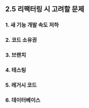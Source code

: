 ## 2.5 리팩터링 시 고려할 문제

### 1. 새 기능 개발 속도 저하

### 2. 코드 소유권

### 3. 브랜치

### 4. 테스팅

### 5. 레거시 코드

### 6. 데이터베이스

